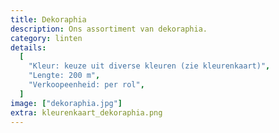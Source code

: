 ```yaml
---
title: Dekoraphia
description: Ons assortiment van dekoraphia.
category: linten
details:
  [
    "Kleur: keuze uit diverse kleuren (zie kleurenkaart)",
    "Lengte: 200 m",
    "Verkoopeenheid: per rol",
  ]
image: ["dekoraphia.jpg"]
extra: kleurenkaart_dekoraphia.png
---
```

